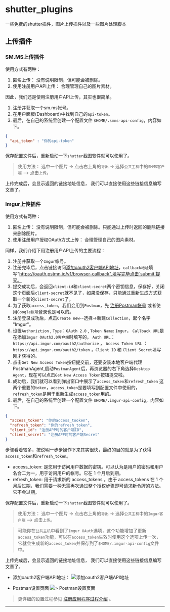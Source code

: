 # shutter_plugins
一些免费的shutter插件，图片上传插件以及一些图片处理脚本

## 上传插件

### SM.MS上传插件

使用方式有两种：
1. 匿名上传： 没有说明限制，但可能会被删除。
2. 使用注册用户API上传： 合理管理自己的图片素材。

因此，我们还是使用注册用户API上传，其实也很简单。

1. 注册并获取一个sm.ms帐号。
2. 在用户面板(Dashboard)中找到自己的`api-token`。
3. 最后，在自己的系统里创建一个配置文件 `$HOME/.smms-api-config`，内容如下。
```json
{
  "api_token" : "你的api-token"
}
```
保存配置文件后，重新启动一下`shutter`截图软件就可以使用了。

> 使用方法： 选中一个图片 -> 点击右上角的`导出` -> 选择`公共主机`中的`SMMS客户端` --> 点击`上传`。

上传完成后，会显示返回的链接地址信息， 我们可以直接使用这些链接信息编写文章了。


### Imgur上传插件

使用方式有两种：
1. 匿名上传： 没有说明限制，但可能会被删除。只能通过上传时返回的删除链接来删除图片。
2. 使用注册用户授权OAuth方式上传： 合理管理自己的图片素材。

同样，我们介绍下用注册用户API上传的主要流程：

1. 注册并获取一个`Imgur`帐号。
2. 注册完毕后，点击链接访问[添加oauth2客户端API地址](https://api.imgur.com/oauth2/addclient)，`callback地址`填写"https://oauth.pstmn.io/v1/browser-callback",填写完毕点击`submit`提交。
3. 提交成功后，会返回`client-id`和`client-secret`两个密钥信息，保存好，关闭这个页面后`client-secret`就不见了，如果没保存，只能通过重新生成方式获取一个新的`client-secret`了。
4. 为了获取`access_token`，我们会用到`Postman`，先 [注册Postman帐号](https://identity.getpostman.com/signup) 或者使用`Google帐号`登录也是可以的。
5. 注册登录成功后，点击`Create new`--选择->新建`Collection`，起个名字 "Imgur"。
6. 设置`Authoriztion` , `Type`：`OAuth 2.0` , `Token Name`: `Imgur`， `Callback URL`是在添加`Imgur OAuth2.0客户端`时填写的， `Auth URL`： `https://api.imgur.com/oauth2/authorize` ， `Access Token URL` ： `https://api.imgur.com/oauth2/token` ，`Client ID` 和 `Client Secret`填写刚才获得的。
7. 点击`Get New Access Token`按钮提交前，还要安装本地客户端代理PostmanAgent,启动`PostmanAgent`后，再浏览器的右下角选择`Desktop Agent`，现在可以点击`Get New Access Token`按钮提交啦。
8. 成功后，我们就可以看到弹出窗口中展示了`access_token`和`refresh_token` 这两个重要的`token`，`access_token`是要填写到配置文件中使用的，`refresh_token`是用于重新生成`access_token`用的。
9. 最后，在自己的系统里创建一个配置文件 `$HOME/.imgur-api-config`，内容如下。
```json
{
  "access_token": "你的access_tooken",
  "refresh_token": "你的refresh_token",
  "client_id": "注册APP时的客户端ID",
  "client_secret": "注册APP时的客户端Secret"
}
```

步骤看着较多，按说明一步步操作下来其实很快，最终的目的就是为了获得`access_token`和`refresh_token`。

- access_token: 是您用于访问用户数据的密钥。可以认为是用户的密码和用户名合二为一，用于访问用户的帐号。它在 1 个月后到期。
- refresh_token: 用于请求新的 access_tokens 。由于 access_tokens 在 1 个月后过期，我们需要一种无需再次通过整个授权步骤即可请求新令牌的方法。它不会过期。


保存配置文件后，重新启动一下`shutter`截图软件就可以使用了。

> 使用方法： 选中一个图片 -> 点击右上角的`导出` -> 选择`公共主机`中的`Imgur客户端` --> 点击`上传`。

> 可能你在`公共主机`中看到了`Imgur OAuth`选项，这个功能增加了更新`access_token`功能，可以在`access_token`失效时使用这个选项上传一次，它就会生成新的`access_token`并保存到了`$HOME/.imgur-api-config`文件中。

上传完成后，会显示返回的链接地址信息， 我们可以直接使用这些链接信息编写文章了。

- 添加oauth2客户端API地址：
![添加oauth2客户端API地址](https://i.imgur.com/vpLB8py.png)

- Postman设置页面
![> Postman设置页面](https://i.imgur.com/GgVrkZY.png)

> 更详细的设置过程参见 [注册应用程序过程介绍](https://apidocs.imgur.com/#intro) 。

---
